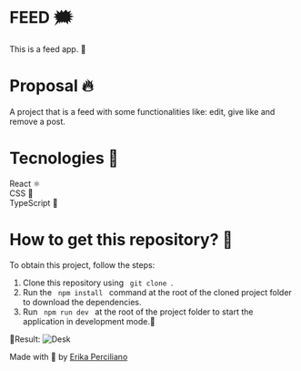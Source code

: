 # FEED 🗯️
This is a feed app. 🚀 <br />
# Proposal 🔥
A project  that is a feed with some functionalities like: edit, give like and remove a post.

# Tecnologies 🚀
React ⚛️ <br />
CSS 🤩 <br />
TypeScript 🦕
# How to get this repository? 🤔
To obtain this project, follow the steps:
1. Clone this repository using <code> git clone </code>.
2. Run the <code> npm install </code> command at the root of the cloned project folder to download the dependencies.
3. Run <code> npm run dev </code> at the root of the project folder to start the application in development mode.🚀

🎯Result:
![Desk](https://github.com/erikaperciliano/Feed/assets/48223561/46a5b8d1-1f27-401d-99e1-49caf4d989ad)


Made with 💜 by [Erika Perciliano](https://github.com/erikaperciliano)
<br />
